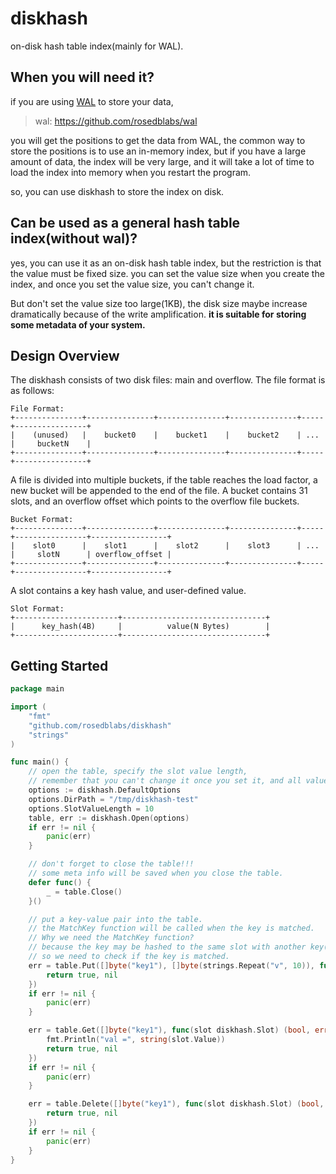 # diskhash
on-disk hash table index(mainly for WAL).

## When you will need it?
if you are using [WAL](https://github.com/rosedblabs/wal) to store your data,

> wal: https://github.com/rosedblabs/wal

you will get the positions to get the data from WAL, the common way to store the positions is to use an in-memory index, but if you have a large amount of data, the index will be very large, and it will take a lot of time to load the index into memory when you restart the program.

so, you can use diskhash to store the index on disk.

## Can be used as a general hash table index(without wal)?

yes, you can use it as an on-disk hash table index, but the restriction is that the value must be fixed size.
you can set the value size when you create the index, and once you set the value size, you can't change it.

But don't set the value size too large(1KB), the disk size maybe increase dramatically because of the write amplification.
**it is suitable for storing some metadata of your system.**

## Design Overview
The diskhash consists of two disk files: main and overflow.
The file format is as follows:
```
File Format:
+---------------+---------------+---------------+---------------+-----+----------------+
|    (unused)   |    bucket0    |    bucket1    |    bucket2    | ... |     bucketN    |
+---------------+---------------+---------------+---------------+-----+----------------+
```

A file is divided into multiple buckets, if the table reaches the load factor, a new bucket will be appended to the end of the file.
A bucket contains 31 slots, and an overflow offset which points to the overflow file buckets.
```
Bucket Format:
+---------------+---------------+---------------+---------------+-----+----------------+-----------------+
|    slot0      |    slot1      |    slot2      |    slot3      | ... |     slotN      | overflow_offset |
+---------------+---------------+---------------+---------------+-----+----------------+-----------------+
```

A slot contains a key hash value, and user-defined value.
```
Slot Format:
+-----------------------+--------------------------------+
|      key_hash(4B)     |          value(N Bytes)        |
+-----------------------+--------------------------------+
```

## Getting Started
```go
package main

import (
	"fmt"
	"github.com/rosedblabs/diskhash"
	"strings"
)

func main() {
    // open the table, specify the slot value length,
    // remember that you can't change it once you set it, and all values must be the same length.
	options := diskhash.DefaultOptions
	options.DirPath = "/tmp/diskhash-test"
	options.SlotValueLength = 10
	table, err := diskhash.Open(options)
	if err != nil {
		panic(err)
	}

    // don't forget to close the table!!!
    // some meta info will be saved when you close the table.
	defer func() {
		_ = table.Close()
	}()

    // put a key-value pair into the table.
    // the MatchKey function will be called when the key is matched.
    // Why we need the MatchKey function?
    // because the key may be hashed to the same slot with another key(even though the probability is very low),
    // so we need to check if the key is matched.
	err = table.Put([]byte("key1"), []byte(strings.Repeat("v", 10)), func(slot diskhash.Slot) (bool, error) {
		return true, nil
	})
	if err != nil {
		panic(err)
	}

	err = table.Get([]byte("key1"), func(slot diskhash.Slot) (bool, error) {
		fmt.Println("val =", string(slot.Value))
		return true, nil
	})
	if err != nil {
		panic(err)
	}

	err = table.Delete([]byte("key1"), func(slot diskhash.Slot) (bool, error) {
		return true, nil
	})
	if err != nil {
		panic(err)
	}
}
```
